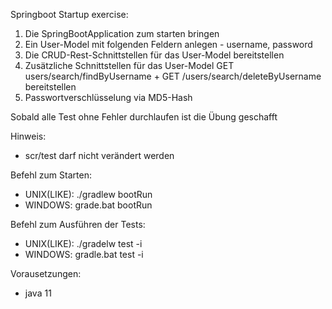 Springboot Startup exercise:

1. Die SpringBootApplication zum starten bringen 
2. Ein User-Model mit folgenden Feldern anlegen  - username, password
3. Die CRUD-Rest-Schnittstellen  für das User-Model bereitstellen
4. Zusätzliche Schnittstellen für das User-Model GET users/search/findByUsername + GET /users/search/deleteByUsername bereitstellen
5. Passwortverschlüsselung via MD5-Hash

Sobald alle Test ohne Fehler durchlaufen ist die Übung geschafft

Hinweis:
- scr/test darf nicht verändert werden

Befehl zum Starten:
- UNIX(LIKE): ./gradlew bootRun
- WINDOWS: grade.bat bootRun

Befehl zum Ausführen der Tests:
- UNIX(LIKE): ./gradelw test -i
- WINDOWS: gradle.bat test -i

Vorausetzungen:
- java 11